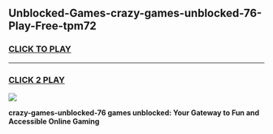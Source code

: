 
## Unblocked-Games-crazy-games-unblocked-76-Play-Free-tpm72
<h3>
<a href="https://premium76.site?title=crazy-games-unblocked-76&ref=23A">CLICK TO PLAY</a></h3>
<hr>

<h3>
<a href="https://premium76.site?title=crazy-games-unblocked-76&ref=23A">CLICK 2 PLAY</a>
  
</h3>

<a href="https://premium76.site?title=crazy-games-unblocked-76&ref=23A"><img src="https://clearcache.store/games.png"></a>


**crazy-games-unblocked-76 games unblocked: Your Gateway to Fun and Accessible Online Gaming**
